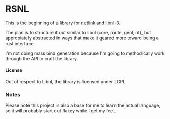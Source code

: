 # RSNL

This is the beginning of a library for netlink and libnl-3.

The plan is to structure it out similar to libnl (core, route, genl, nf), but appropiately abstracted in ways that make it geared more toward being a rust interface.

I'm not doing mass bind generation because I'm going to methodically work through the API to craft the library.


#### License

Out of respect to Libnl, the library is licensed under LGPL


### Notes

Please note this project is also a base for me to learn the actual language, so it will probably start out flakey while I get my feet.
